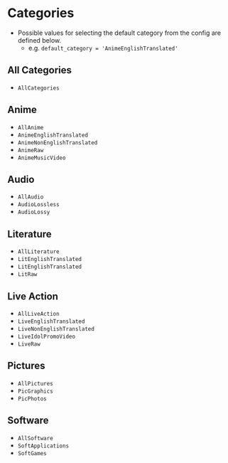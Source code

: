 # Categories
- Possible values for selecting the default category from the config are defined below.
  - e.g. `default_category = 'AnimeEnglishTranslated'`

## All Categories
- `AllCategories`

## Anime
- `AllAnime`
- `AnimeEnglishTranslated`
- `AnimeNonEnglishTranslated`
- `AnimeRaw`
- `AnimeMusicVideo`

## Audio
- `AllAudio`
- `AudioLossless`
- `AudioLossy`

## Literature
- `AllLiterature`
- `LitEnglishTranslated`
- `LitEnglishTranslated`
- `LitRaw`

## Live Action
- `AllLiveAction`
- `LiveEnglishTranslated`
- `LiveNonEnglishTranslated`
- `LiveIdolPromoVideo`
- `LiveRaw`

## Pictures
- `AllPictures`
- `PicGraphics`
- `PicPhotos`

## Software
- `AllSoftware`
- `SoftApplications`
- `SoftGames`
